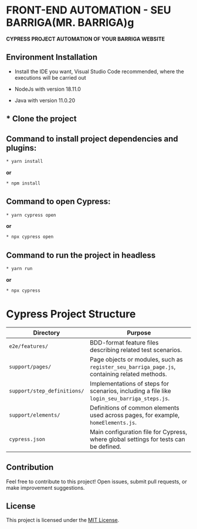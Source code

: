 # FRONT-END AUTOMATION - SEU BARRIGA(MR. BARRIGA)g

**CYPRESS PROJECT AUTOMATION OF YOUR BARRIGA WEBSITE**

## Environment Installation
* Install the IDE you want, Visual Studio Code recommended, where the executions will be carried out

* NodeJs with version 18.11.0

* Java with version 11.0.20

## * Clone the project

## Command to install project dependencies and plugins:
```sh default
* yarn install
```
**or**
```sh default
* npm install
```
## Command to open Cypress:
```sh default
* yarn cypress open
```
**or**
```sh default
* npx cypress open
```
## Command to run the project in headless
```sh default
* yarn run
```
**or**
```sh default
* npx cypress
```

# Cypress Project Structure

| Directory                | Purpose                                                                         |
|--------------------------|-----------------------------------------------------------------------------------|
| `e2e/features/`  | BDD-format feature files describing related test scenarios. |
| `support/pages/`  | Page objects or modules, such as `register_seu_barriga_page.js`, containing related methods.|
| `support/step_definitions/` | Implementations of steps for scenarios, including a file like `login_seu_barriga_steps.js`. |
| `support/elements/`      | Definitions of common elements used across pages, for example, `homeElements.js`. |
| `cypress.json`           | Main configuration file for Cypress, where global settings for tests can be defined.|


## Contribution

Feel free to contribute to this project! Open issues, submit pull requests, or make improvement suggestions.

## License

This project is licensed under the [MIT License](LICENSE).

